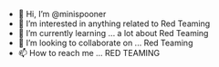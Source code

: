 - 👋 Hi, I’m @minispooner
- 👀 I’m interested in anything related to Red Teaming
- 🌱 I’m currently learning ... a lot about Red Teaming
- 💞️ I’m looking to collaborate on ... Red Teaming
- 📫 How to reach me ... RED TEAMING

<!---
minispooner/minispooner is a ✨ special ✨ repository because its `README.md` (this file) appears on your GitHub profile.
You can click the Preview link to take a look at your changes.
--->
